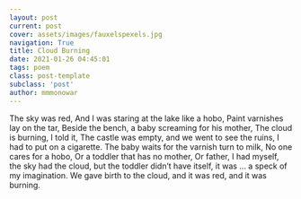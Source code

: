 ```yaml
---
layout: post
current: post
cover: assets/images/fauxelspexels.jpg
navigation: True
title: Cloud Burning
date: 2021-01-26 04:45:01
tags: poem
class: post-template
subclass: 'post'
author: mmmonowar
---
```


The sky was red,
And I was staring at the lake like a hobo,
Paint varnishes lay on the tar,
Beside the bench, a baby screaming for his mother, 
The cloud is burning, I told it,
The castle was empty, and we went to see the ruins,
I had to put on a cigarette.
The baby waits for the varnish turn to milk,
No one cares for a hobo,
Or a toddler that has no mother,
Or father, 
I had myself, the sky had the cloud, but the toddler didn’t have itself, 
it was ... a speck of my imagination. 
We gave birth to the cloud, and it was red, and it was burning.